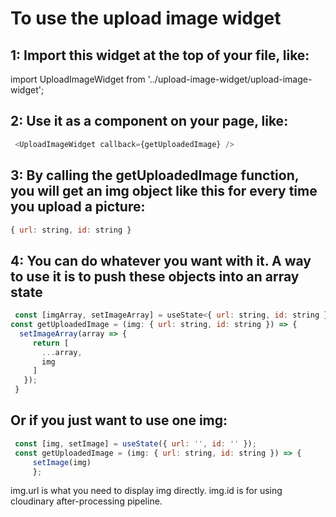 # To use the upload image widget
## 1: Import this widget at the top of your file, like:
 import UploadImageWidget from '../upload-image-widget/upload-image-widget';
## 2: Use it as a component on your page, like:
```javascript
 <UploadImageWidget callback={getUploadedImage} />
``` 
## 3: By calling the getUploadedImage function, you will get an img object like this for every time you upload a picture:
```javascript
{ url: string, id: string }
```
## 4: You can do whatever you want with it. A way to use it is to push these objects into an array state 
```javascript
 const [imgArray, setImageArray] = useState<{ url: string, id: string }[]>([]);
const getUploadedImage = (img: { url: string, id: string }) => {
  setImageArray(array => {
     return [
       ...array,
       img
     ]
   });
 }
 ```
## Or if you just want to use one img:
```javascript
 const [img, setImage] = useState({ url: '', id: '' });
 const getUploadedImage = (img: { url: string, id: string }) => {
     setImage(img)
     };
 ```
img.url is what you need to display img directly. 
img.id is for using cloudinary after-processing pipeline.